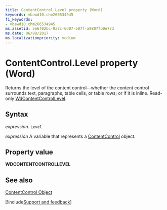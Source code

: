 ```yaml
---
title: ContentControl.Level property (Word)
keywords: vbawd10.chm266534945
f1_keywords:
- vbawd10.chm266534945
ms.assetid: 5e6f02bc-9a7c-6d07-507f-a9807fb0e773
ms.date: 06/08/2017
ms.localizationpriority: medium
---
```



# ContentControl.Level property (Word)

Returns the level of the content control—whether the content control surrounds text, paragraphs, table cells, or table rows; or if it is inline. Read-only [WdContentControlLevel](Word.wdcontentcontrollevel.md).


## Syntax

_expression_. `Level`

_expression_ A variable that represents a [ContentControl](./Word.ContentControl.md) object.


## Property value

 **WDCONTENTCONTROLLEVEL**


## See also


[ContentControl Object](Word.ContentControl.md)

[!include[Support and feedback](~/includes/feedback-boilerplate.md)]
